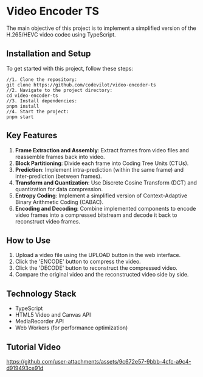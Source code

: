# Video Encoder TS

The main objective of this project is to implement a simplified version of the H.265/HEVC video codec using TypeScript.

## Installation and Setup

To get started with this project, follow these steps:

```
//1. Clone the repository:
git clone https://github.com/codevilot/video-encoder-ts
//2. Navigate to the project directory:
cd video-encoder-ts
//3. Install dependencies:
pnpm install
//4. Start the project:
pnpm start
```

## Key Features

1. **Frame Extraction and Assembly**: Extract frames from video files and reassemble frames back into video.
2. **Block Partitioning**: Divide each frame into Coding Tree Units (CTUs).
3. **Prediction**: Implement intra-prediction (within the same frame) and inter-prediction (between frames).
4. **Transform and Quantization**: Use Discrete Cosine Transform (DCT) and quantization for data compression.
5. **Entropy Coding**: Implement a simplified version of Context-Adaptive Binary Arithmetic Coding (CABAC).
6. **Encoding and Decoding**: Combine implemented components to encode video frames into a compressed bitstream and decode it back to reconstruct video frames.

## How to Use

1. Upload a video file using the UPLOAD button in the web interface.
2. Click the 'ENCODE' button to compress the video.
3. Click the 'DECODE' button to reconstruct the compressed video.
4. Compare the original video and the reconstructed video side by side.

## Technology Stack

- TypeScript
- HTML5 Video and Canvas API
- MediaRecorder API
- Web Workers (for performance optimization)

## Tutorial Video


https://github.com/user-attachments/assets/9c672e57-9bbb-4cfc-a9c4-d919493ce91d


